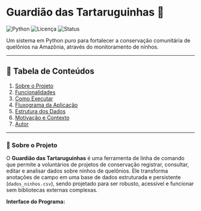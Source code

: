 # Guardião das Tartaruguinhas 🐢
![Python](https://img.shields.io/badge/Python-3.10%2B-blue)
![Licença](https://img.shields.io/badge/Licença-MIT-green)
![Status](https://img.shields.io/badge/Status-Concluído-brightgreen)

Um sistema em Python puro para fortalecer a conservação comunitária de quelônios na Amazônia, através do monitoramento de ninhos.

---

## 📖 Tabela de Conteúdos
1. [Sobre o Projeto](#-sobre-o-projeto)
2. [Funcionalidades](#-funcionalidades)
3. [Como Executar](#-como-executar)
4. [Fluxograma da Aplicação](#-fluxograma-da-aplicação)
5. [Estrutura dos Dados](#-estrutura-dos-dados)
6. [Motivação e Contexto](#-motivação-e-contexto)
7. [Autor](#-autor)


---

### 📍 Sobre o Projeto

O **Guardião das Tartaruguinhas** é uma ferramenta de linha de comando que permite a voluntários de projetos de conservação registrar, consultar, editar e analisar dados sobre ninhos de quelônios. Ele transforma anotações de campo em uma base de dados estruturada e persistente (`dados_ninhos.csv`), sendo projetado para ser robusto, acessível e funcionar sem bibliotecas externas complexas.

**Interface do Programa:**
